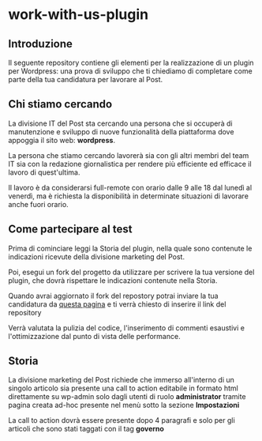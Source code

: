 # work-with-us-plugin

## Introduzione

Il seguente repository contiene gli elementi per la realizzazione di un plugin per Wordpress: una prova di sviluppo che ti chiediamo di completare come parte della tua candidatura per lavorare al Post.

## Chi stiamo cercando

La divisione IT del Post sta cercando una persona che si occuperà di manutenzione e sviluppo di nuove funzionalità della piattaforma dove appoggia il sito web: **wordpress**.

La persona che stiamo cercando lavorerà sia con gli altri membri del team IT sia con la redazione giornalistica per rendere più efficiente ed efficace il lavoro di quest'ultima.

Il lavoro è da considerarsi full-remote con orario dalle 9 alle 18 dal lunedì al venerdì, ma è richiesta la disponibilità in determinate situazioni di lavorare anche fuori orario.

## Come partecipare al test

Prima di cominciare leggi la Storia del plugin, nella quale sono contenute le indicazioni ricevute della divisione marketing del Post.

Poi, esegui un fork del progetto da utilizzare per scrivere la tua versione del plugin, che dovrà rispettare le indicazioni contenute nella Storia.

Quando avrai aggiornato il fork del repostory potrai inviare la tua candidatura da [questa pagina](https://apply.workable.com/il-post/j/C7D4DA975C/) e ti verrà chiesto di inserire il link del repository

Verrà valutata la pulizia del codice, l'inserimento di commenti esaustivi e l'ottimizzazione dal punto di vista delle performance.

## Storia

La divisione marketing del Post richiede che immerso all'interno di un singolo articolo sia presente una call to action editabile in formato html direttamente su wp-admin solo dagli utenti di ruolo **administrator** tramite pagina creata ad-hoc presente nel menù sotto la sezione **Impostazioni**

La call to action dovrà essere presente dopo 4 paragrafi e solo per gli articoli che sono stati taggati con il tag **governo**